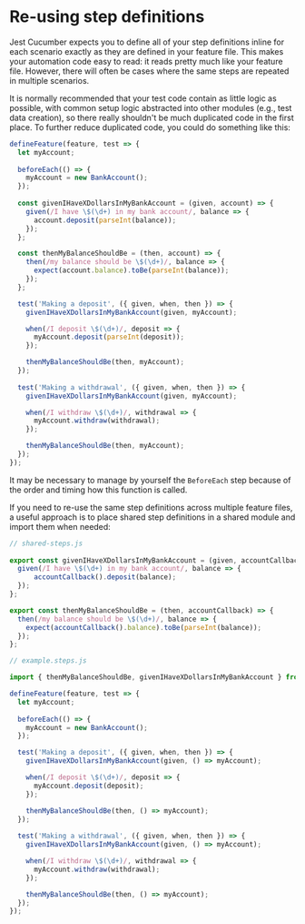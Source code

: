 # Re-using step definitions

Jest Cucumber expects you to define all of your step definitions inline for each scenario exactly as they are defined in your feature file. This makes your automation code easy to read: it reads pretty much like your feature file. However, there will often be cases where the same steps are repeated in multiple scenarios.

It is normally recommended that your test code contain as little logic as possible, with common setup logic abstracted into other modules (e.g., test data creation), so there really shouldn't be much duplicated code in the first place. To further reduce duplicated code, you could do something like this:

```javascript
defineFeature(feature, test => {
  let myAccount;
		
  beforeEach(() => {
    myAccount = new BankAccount();
  });
	
  const givenIHaveXDollarsInMyBankAccount = (given, account) => {
    given(/I have \$(\d+) in my bank account/, balance => {
      account.deposit(parseInt(balance));
    });
  };

  const thenMyBalanceShouldBe = (then, account) => {
    then(/my balance should be \$(\d+)/, balance => {
      expect(account.balance).toBe(parseInt(balance));
    });
  };

  test('Making a deposit', ({ given, when, then }) => {
    givenIHaveXDollarsInMyBankAccount(given, myAccount);

    when(/I deposit \$(\d+)/, deposit => {
      myAccount.deposit(parseInt(deposit));
    });

    thenMyBalanceShouldBe(then, myAccount);
  });
	
  test('Making a withdrawal', ({ given, when, then }) => {
    givenIHaveXDollarsInMyBankAccount(given, myAccount);

    when(/I withdraw \$(\d+)/, withdrawal => {
      myAccount.withdraw(withdrawal);
    });		

    thenMyBalanceShouldBe(then, myAccount);
  });
});
```
It may be necessary to manage by yourself the `BeforeEach` step because of the order and timing how this function is called. 

If you need to re-use the same step definitions across multiple feature files, a useful approach is to place shared step definitions in a shared module and import them when needed:

```javascript
// shared-steps.js
	
export const givenIHaveXDollarsInMyBankAccount = (given, accountCallback) => {
  given(/I have \$(\d+) in my bank account/, balance => {
      accountCallback().deposit(balance);
  });
};

export const thenMyBalanceShouldBe = (then, accountCallback) => {
  then(/my balance should be \$(\d+)/, balance => {
    expect(accountCallback().balance).toBe(parseInt(balance));
  });
};
```

```javascript
// example.steps.js

import { thenMyBalanceShouldBe, givenIHaveXDollarsInMyBankAccount } from './shared-steps';

defineFeature(feature, test => {
  let myAccount;
		
  beforeEach(() => {
    myAccount = new BankAccount();
  });

  test('Making a deposit', ({ given, when, then }) => {
    givenIHaveXDollarsInMyBankAccount(given, () => myAccount);

    when(/I deposit \$(\d+)/, deposit => {
      myAccount.deposit(deposit);
    });

    thenMyBalanceShouldBe(then, () => myAccount);
  });
	
  test('Making a withdrawal', ({ given, when, then }) => {
    givenIHaveXDollarsInMyBankAccount(given, () => myAccount);

    when(/I withdraw \$(\d+)/, withdrawal => {
      myAccount.withdraw(withdrawal);
    });		

    thenMyBalanceShouldBe(then, () => myAccount);
  });
});
```
